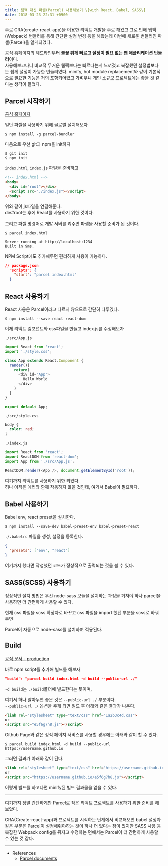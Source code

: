 ```yaml
---
title: 웹팩 대신 파셀(Parcel) 사용해보기 \[with React, Babel, SASS\]
date: 2018-03-23 22:31 +0900
---
```


주로 CRA(create-react-app)을 이용한 리액트 개발을 주로 해왔고 그로 인해 웹팩(Webpack) 번들러를 통해 간단한 설정 변경 등을 해왔는데 이번에 새로운 번들러인 파셀(Parcel)을 알게되었다.

공식 홈페이지의 헤드라인부터 **불꽃 튀게 빠르고 설정이 필요 없는 웹 애플리케이션 번들러**이다.  
사용해보고나니 비교적 무거운 웹팩보다는 빠르다는게 느껴졌고 복잡했던 설정법보다는 쉽게 설정이 가능한 번들러였다. minify, hot module replacement와 같이 기본적으로 필요한 기능은 거의 포함되어있고 가벼우니 개인 소규모 프로젝트에는 좋을 것 같다는 생각이 들었다.



## Parcel 시작하기

[공식 홈페이지](https://parceljs.org/)

일단 파셀을 사용하기 위해 글로벌 설치해보자
```shell
$ npm install -g parcel-bundler
```

다음으로 우선 git과 npm을 init하자
```shell
$ git init
$ npm init
```

`index.html`, `index.js` 파일을 준비하고
```html
<!-- index.html -->
<body>
  <div id="root"></div>
  <script src="./index.js"></script>
</body>
```
위와 같이 js파일을 연결해준다.  
div#root는 후에 React를 사용하기 위한 것이다.

그리고 파셀 명령어로 개발 서버를 켜주면 파셀을 사용할 준비가 된 것이다.

```shell
$ parcel index.html

Server running at http://localhost:1234
Built in 9ms.
```

NPM Script에도 추가해두면 편리하게 사용이 가능하다.
```json
// package.json
  "scripts": {
    "start": "parcel index.html"
  }
```



## React 사용하기

React 사용은 Parcel이라고 다르지 않으므로 간단히 다루겠다.

```
$ npm install --save react react-dom
```

이제 리액트 컴포넌트와 css파일을 만들고 index.js를 수정해보자

`./src/App.js`
```javascript
import React from 'react';
import './style.css';

class App extends React.Component {
  render(){
    return(
      <div id="App">
        Hello World
      </div>
    )
  }
}

export default App;
```

`./src/style.css`
```css
body {
  color: red;
}
```

`./index.js`
```javascript
import React from 'react';
import ReactDOM from 'react-dom';
import App from './src/App.js';

ReactDOM.render(<App />, document.getElementById('root'));
```

여기까지 리액트를 사용하기 위한 되었다.  
허나 아직은 에러와 함께 작동하지 않을 것인데, 여기서 Babel이 필요하다.



## Babel 사용하기

Babel env, react preset을 설치한다.

```shell
$ npm install --save-dev babel-preset-env babel-preset-react
```

`./.babelrc` 파일을 생성, 설정을 등록한다.
```json
{
  "presets": ["env", "react"]
}
```

여기까지 했다면 작성했던 코드가 정상적으로 출력되는 것을 볼 수 있다.



## SASS(SCSS) 사용하기

정상적인 설치 방법은 우선 node-sass 모듈을 설치하는 과정을 거쳐야 하나 parcel을 사용하면 더 간편하게 사용할 수 있다.

현재 css 파일을 scss 확장자로 바꾸고
css 파일을 import 했던 부분을 scss로 바꿔주면

Parcel이 자동으로 node-sass를 설치하며 적용된다.



## Build

[공식 문서 - production](https://parceljs.org/production.html)

바로 npm script를 추가해 빌드를 해보자
```json
"build": "parcel build index.html -d build --public-url ./"
```

`-d build`는 `./build`폴더에 빌드한다는 뜻이며,  

여기서 하나 알아두면 좋은 것은 `--public-url ./` 부분이다.  
`--public-url ./` 옵션을 주게 되면 빌드 후 아래와 같은 결과가 나온다.

```html
<link rel="stylesheet" type="text/css" href="1a2b3c4d.css">
or
<script src="e5f6g7h8.js"></script>
```

Github Page와 같은 정적 페이지 서비스를 사용할 경우에는 아래와 같이 할 수 있다.
```shell
$ parcel build index.html -d build --public-url https://username.github.io
```

그러면 결과가 아래와 같이 된다.
```html
<link rel="stylesheet" type="text/css" href="https://username.github.io/1a2b3c4d.css">
or
<script src="https://username.github.io/e5f6g7h8.js"></script>
```

이렇게 빌드를 하고나면 minify된 빌드 결과물을 얻을 수 있다.


---

여기까지 정말 간단하게만 Parcel로 작은 리액트 프로젝트를 사용하기 위한 준비를 해보았다. 

CRA(Create-react-app)과 프로젝트를 시작하는 단계에서 비교해보면 babel 설정과 같은 부분은 Parcel이 설정해줘야하는 것이 하나 더 있다는 점이 있지만 SASS 사용 등 복잡한 Webpack config를 뒤지고 수정하는 면에서는 Parcel이 더 간편하게 사용할 수 있는 것 같다.  

---

- References
  - [Parcel documents](https://parceljs.org/getting_started.html)

